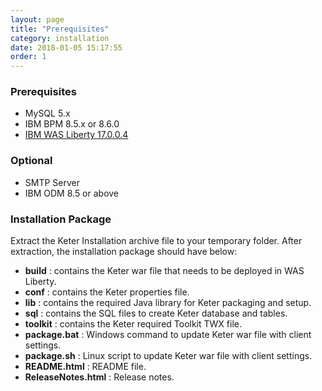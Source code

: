 ```yaml
---
layout: page
title: "Prerequisites"
category: installation
date: 2018-01-05 15:17:55
order: 1
---
```



### Prerequisites
    
* MySQL 5.x
* IBM BPM 8.5.x or 8.6.0
* [IBM WAS Liberty 17.0.0.4](https://public.dhe.ibm.com/ibmdl/export/pub/software/websphere/wasdev/downloads/wlp/17.0.0.4/wlp-javaeeClient7-17.0.0.4.zip)

### Optional  

* SMTP Server
* IBM ODM 8.5 or above
  
### Installation Package
Extract the Keter Installation archive file to your temporary folder. After extraction, the installation package should have below:

*  **build** : contains the Keter war file that needs to be deployed in WAS Liberty.
*  **conf** : contains the Keter properties file.
*  **lib** : contains the required Java library for Keter packaging and setup.  
*  **sql** : contains the SQL files to create Keter database and tables.
*  **toolkit** : contains the Keter required Toolkit TWX file.
*  **package.bat** : Windows command to update Keter war file with client settings.
*  **package.sh** : Linux script to update Keter war file with client settings.
*  **README.html** : README file.
*  **ReleaseNotes.html** : Release notes.

